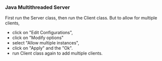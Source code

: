 ### Java Multithreaded Server

First run the Server class, then run the Client class. 
But to allow for multiple clients, 
* click on "Edit Configurations",
* click on "Modify options"
* select "Allow multiple instances",
* click on "Apply" and the "Ok".
* run Client class again to add multiple clients.